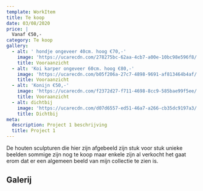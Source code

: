 ```yaml
---
template: WorkItem
title: Te koop
date: 03/08/2020
price: |
  Vanaf €50,-
category: Te koop
gallery:
  - alt: ' hondje ongeveer 40cm. hoog €70,-'
    image: 'https://ucarecdn.com/278275bc-62aa-4cb7-a00e-10bc98e596f8/'
    title: Vooraanzicht
  - alt: 'Koi karper ongeveer 60cm. hoog €80,-'
    image: 'https://ucarecdn.com/b05f206a-27c7-4898-9691-af813464b4af/'
    title: Vooraanzicht
  - alt: 'Konijn €50,-'
    image: 'https://ucarecdn.com/f2372d27-f711-4698-8cc9-585bae99f5ee/'
    title: Vooraanzicht
  - alt: dichtbij
    image: 'https://ucarecdn.com/d07d6557-ed51-46a7-a266-cb35dc9197a3/'
    title: Dichtbij
meta:
  description: Project 1 beschrijving
  title: Project 1
---
```

De houten sculpturen die hier zijn afgebeeld zijn stuk voor stuk unieke beelden sommige zijn nog te koop maar enkele zijn al verkocht het gaat erom dat  er een algemeen beeld van mijn collectie te zien is. 

## Galerij
